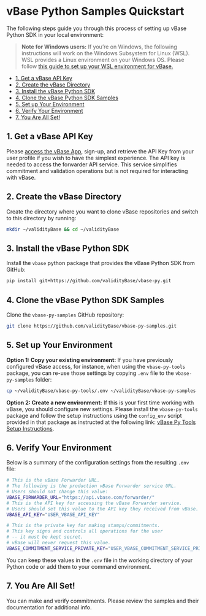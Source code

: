 <!-- omit in toc -->

# vBase Python Samples Quickstart

The following steps guide you through this process of setting up vBase Python SDK in your local environment:

<!-- omit in toc -->
> **Note for Windows users:**
> If you’re on Windows, the following instructions will work on the Windows Subsystem for Linux (WSL). WSL provides a Linux environment on your Windows OS. Please follow [this guide to set up your WSL environment for vBase.](../docs/windows-subsystem-for-linux-wsl-guide.md)
- [1. Get a vBase API Key](#get-key)
- [2. Create the vBase Directory](#create-directory)
- [3. Install the vBase Python SDK](#install-sdk)
- [4. Clone the vBase Python SDK Samples](#clone-samples)
- [5. Set up Your Environment](#set-up-environment)
- [6. Verify Your Environment](#verify-environment)
- [7. You Are All Set!](#all-set)


## 1. Get a vBase API Key <a href="#get-key" id="get-key"></a>


Please [access the vBase App](https://app.vbase.com), sign-up, and retrieve the API Key from your user profile if you wish to have the simplest experience. The API key is needed to access the forwarder API service. This service simplifies commitment and validation operations but is not required for interacting with vBase.


## 2. Create the vBase Directory <a href="#create-directory" id="create-directory"></a>


Create the directory where you want to clone vBase repositories and switch to this directory by running:
```bash
mkdir ~/validityBase && cd ~/validityBase
```


## 3. Install the vBase Python SDK <a href="#install-sdk" id="install-sdk"></a>


Install the `vbase` python package that provides the vBase Python SDK from GitHub:
```bash
pip install git+https://github.com/validityBase/vbase-py.git
```


## 4. Clone the vBase Python SDK Samples <a href="#clone-samples" id="clone-samples"></a>


Clone the `vbase-py-samples` GitHub repository:
```bash
git clone https://github.com/validityBase/vbase-py-samples.git
```


## 5. Set up Your Environment <a href="#set-up-environment" id="set-up-environment"></a>

   **Option 1: Copy your existing environment:** If you have previously configured vBase access, for instance, when using the `vbase-py-tools` package, you can re-use those settings by copying `.env` file to the `vbase-py-samples` folder:
   ```bash
   cp ~/validityBase/vbase-py-tools/.env ~/validityBase/vbase-py-samples
   ```
   
**Option 2: Create a new environment:**
   If this is your first time working with vBase, you should configure new settings.
   Please install the `vbase-py-tools` package and follow the setup instructions using the `config_env` script provided in that package as instructed at the following link: [vBase Py Tools Setup Instructions](../vbase-py-tools/setup.md).

## 6. Verify Your Environment <a href="#verify-environment" id="verify-environment"></a>


Below is a summary of the configuration settings from the resulting `.env` file:

```bash
# This is the vBase Forwarder URL.
# The following is the production vBase Forwarder service URL.
# Users should not change this value:
VBASE_FORWARDER_URL="https://api.vbase.com/forwarder/"
# This is the API key for accessing the vBase Forwarder service.
# Users should set this value to the API key they received from vBase.
VBASE_API_KEY="USER_VBASE_API_KEY"

# This is the private key for making stamps/commitments.
# This key signs and controls all operations for the user
# -- it must be kept secret.
# vBase will never request this value.
VBASE_COMMITMENT_SERVICE_PRIVATE_KEY="USER_VBASE_COMMITMENT_SERVICE_PRIVATE_KEY"
```
You can keep these values in the `.env` file in the working directory of your Python code or add them to your command environment.


## 7. You Are All Set! <a href="#all-set" id="all-set"></a>


You can make and verify commitments. Please review the samples and their documentation for additional info.
